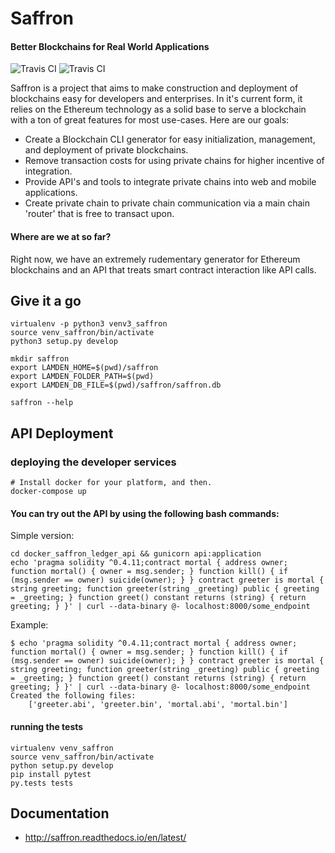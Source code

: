
# Saffron
#### Better Blockchains for Real World Applications

![Travis CI](https://travis-ci.org/Lamden/saffron.svg?branch=master)
![Travis CI](https://readthedocs.org/projects/saffron/badge/?version=latest)


Saffron is a project that aims to make construction and deployment of blockchains easy for developers and enterprises. In it's current form, it relies on the Ethereum technology as a solid base to serve a blockchain with a ton of great features for most use-cases. Here are our goals:

 * Create a Blockchain CLI generator for easy initialization, management, and deployment of private blockchains.
 * Remove transaction costs for using private chains for higher incentive of integration.
 * Provide API's and tools to integrate private chains into web and mobile applications.
 * Create private chain to private chain communication via a main chain 'router' that is free to transact upon.

#### Where are we at so far?
Right now, we have an extremely rudementary generator for Ethereum blockchains and an API that treats smart contract interaction like API calls.

## Give it a go

```
virtualenv -p python3 venv3_saffron
source venv_saffron/bin/activate
python3 setup.py develop

mkdir saffron
export LAMDEN_HOME=$(pwd)/saffron
export LAMDEN_FOLDER_PATH=$(pwd)
export LAMDEN_DB_FILE=$(pwd)/saffron/saffron.db

saffron --help
```

## API Deployment

### deploying the developer services

```
# Install docker for your platform, and then.
docker-compose up
```

#### You can try out the API by using the following bash commands:

Simple version:
```
cd docker_saffron_ledger_api && gunicorn api:application
echo 'pragma solidity ^0.4.11;contract mortal { address owner; function mortal() { owner = msg.sender; } function kill() { if (msg.sender == owner) suicide(owner); } } contract greeter is mortal { string greeting; function greeter(string _greeting) public { greeting = _greeting; } function greet() constant returns (string) { return greeting; } }' | curl --data-binary @- localhost:8000/some_endpoint
```

Example:
```
$ echo 'pragma solidity ^0.4.11;contract mortal { address owner; function mortal() { owner = msg.sender; } function kill() { if (msg.sender == owner) suicide(owner); } } contract greeter is mortal { string greeting; function greeter(string _greeting) public { greeting = _greeting; } function greet() constant returns (string) { return greeting; } }' | curl --data-binary @- localhost:8000/some_endpoint
Created the following files:
    ['greeter.abi', 'greeter.bin', 'mortal.abi', 'mortal.bin']
```

#### running the tests

```
virtualenv venv_saffron
source venv_saffron/bin/activate
python setup.py develop
pip install pytest
py.tests tests
```

## Documentation

 - http://saffron.readthedocs.io/en/latest/